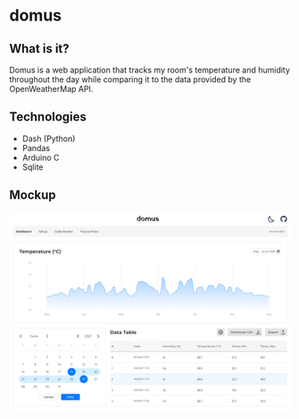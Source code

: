# domus

## What is it?
Domus is a web application that tracks my room's temperature and humidity throughout the day while comparing it to the data provided by the OpenWeatherMap API. 

## Technologies
* Dash (Python)
* Pandas
* Arduino C
* Sqlite

## Mockup
![domus web app](images/domus.png)

